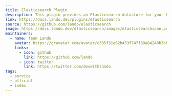```yaml
---
title: Elasticsearch Plugin
description: This plugin provides an Elasticsearch datastore for your Lando app.
link: https://docs.lando.dev/plugins/elasticsearch
source: https://github.com/lando/elasticsearch
image: https://docs.lando.dev/elasticsearch/images/elasticsearchicon.png
maintainers:
  - name: Team Lando
    avatar: https://gravatar.com/avatar/c335f31e62b453f747f39a84240b3bbd
    links:
      - icon: github
        link: https://github.com/lando
      - icon: twitter
        link: https://twitter.com/devwithlando
tags:
  - service
  - official
  - index
---
```


